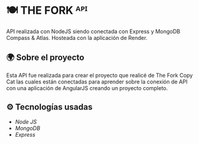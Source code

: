 # 🍽️ THE FORK ᴬᴾᴵ
 API realizada con NodeJS siendo conectada con Express y MongoDB Compass & Atlas. Hosteada con la aplicación de Render.
 
 ## 🌍 Sobre el proyecto
 Esta API fue realizada para crear el proyecto que realicé de The Fork Copy Cat las cuales están conectadas para aprender sobre la conexión de API con una aplicación de AngularJS creando un proyecto completo. 
 
 ## ⚙️ Tecnologías usadas
- *Node JS*
- *MongoDB*
- *Express*
